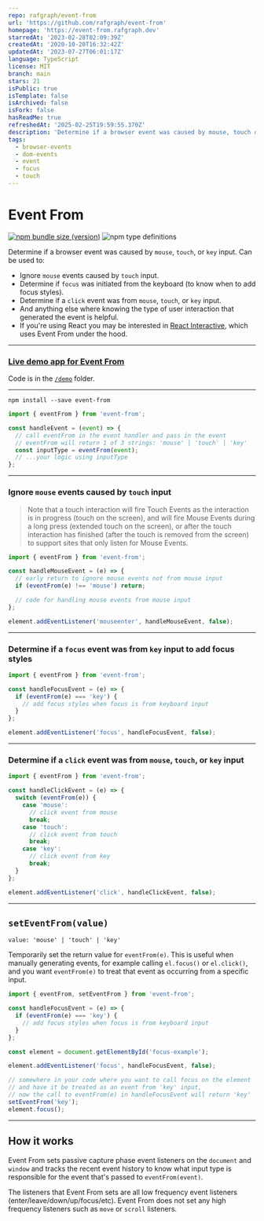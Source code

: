 ```yaml
---
repo: rafgraph/event-from
url: 'https://github.com/rafgraph/event-from'
homepage: 'https://event-from.rafgraph.dev'
starredAt: '2023-02-28T02:09:39Z'
createdAt: '2020-10-20T16:32:42Z'
updatedAt: '2023-07-27T06:01:17Z'
language: TypeScript
license: MIT
branch: main
stars: 21
isPublic: true
isTemplate: false
isArchived: false
isFork: false
hasReadMe: true
refreshedAt: '2025-02-25T19:59:55.370Z'
description: 'Determine if a browser event was caused by mouse, touch or key input.'
tags:
  - browser-events
  - dom-events
  - event
  - focus
  - touch
---
```


# Event From

[![npm bundle size (version)](https://img.shields.io/bundlephobia/minzip/event-from?color=purple)](https://bundlephobia.com/result?p=event-from) ![npm type definitions](https://img.shields.io/npm/types/event-from?color=blue)

Determine if a browser event was caused by `mouse`, `touch`, or `key` input. Can be used to:

- Ignore `mouse` events caused by `touch` input.
- Determine if `focus` was initiated from the keyboard (to know when to add focus styles).
- Determine if a `click` event was from `mouse`, `touch`, or `key` input.
- And anything else where knowing the type of user interaction that generated the event is helpful.
- If you're using React you may be interested in [React Interactive](https://github.com/rafgraph/react-interactive), which uses Event From under the hood.

---

### [Live demo app for Event From](https://event-from.rafgraph.dev)

Code is in the [`/demo`](/demo) folder.

---

```
npm install --save event-from
```

```js
import { eventFrom } from 'event-from';

const handleEvent = (event) => {
  // call eventFrom in the event handler and pass in the event
  // eventFrom will return 1 of 3 strings: 'mouse' | 'touch' | 'key'
  const inputType = eventFrom(event);
  // ...your logic using inputType
};
```

---

### Ignore `mouse` events caused by `touch` input

> Note that a touch interaction will fire Touch Events as the interaction is in progress (touch on the screen), and will fire Mouse Events during a long press (extended touch on the screen), or after the touch interaction has finished (after the touch is removed from the screen) to support sites that only listen for Mouse Events.

```js
import { eventFrom } from 'event-from';

const handleMouseEvent = (e) => {
  // early return to ignore mouse events not from mouse input
  if (eventFrom(e) !== 'mouse') return;

  // code for handling mouse events from mouse input
};

element.addEventListener('mouseenter', handleMouseEvent, false);
```

---

### Determine if a `focus` event was from `key` input to add focus styles

```js
import { eventFrom } from 'event-from';

const handleFocusEvent = (e) => {
  if (eventFrom(e) === 'key') {
    // add focus styles when focus is from keyboard input
  }
};

element.addEventListener('focus', handleFocusEvent, false);
```

---

### Determine if a `click` event was from `mouse`, `touch`, or `key` input

```js
import { eventFrom } from 'event-from';

const handleClickEvent = (e) => {
  switch (eventFrom(e)) {
    case 'mouse':
      // click event from mouse
      break;
    case 'touch':
      // click event from touch
      break;
    case 'key':
      // click event from key
      break;
  }
};

element.addEventListener('click', handleClickEvent, false);
```

---

## `setEventFrom(value)`

`value: 'mouse' | 'touch' | 'key'`

Temporarily set the return value for `eventFrom(e)`. This is useful when manually generating events, for example calling `el.focus()` or `el.click()`, and you want `eventFrom(e)` to treat that event as occurring from a specific input.

```js
import { eventFrom, setEventFrom } from 'event-from';

const handleFocusEvent = (e) => {
  if (eventFrom(e) === 'key') {
    // add focus styles when focus is from keyboard input
  }
};

const element = document.getElementById('focus-example');

element.addEventListener('focus', handleFocusEvent, false);

// somewhere in your code where you want to call focus on the element
// and have it be treated as an event from 'key' input,
// now the call to eventFrom(e) in handleFocusEvent will return 'key'
setEventFrom('key');
element.focus();
```

---

## How it works

Event From sets passive capture phase event listeners on the `document` and `window` and tracks the recent event history to know what input type is responsible for the event that's passed to `eventFrom(event)`.

The listeners that Event From sets are all low frequency event listeners (enter/leave/down/up/focus/etc). Event From does not set any high frequency listeners such as `move` or `scroll` listeners.
